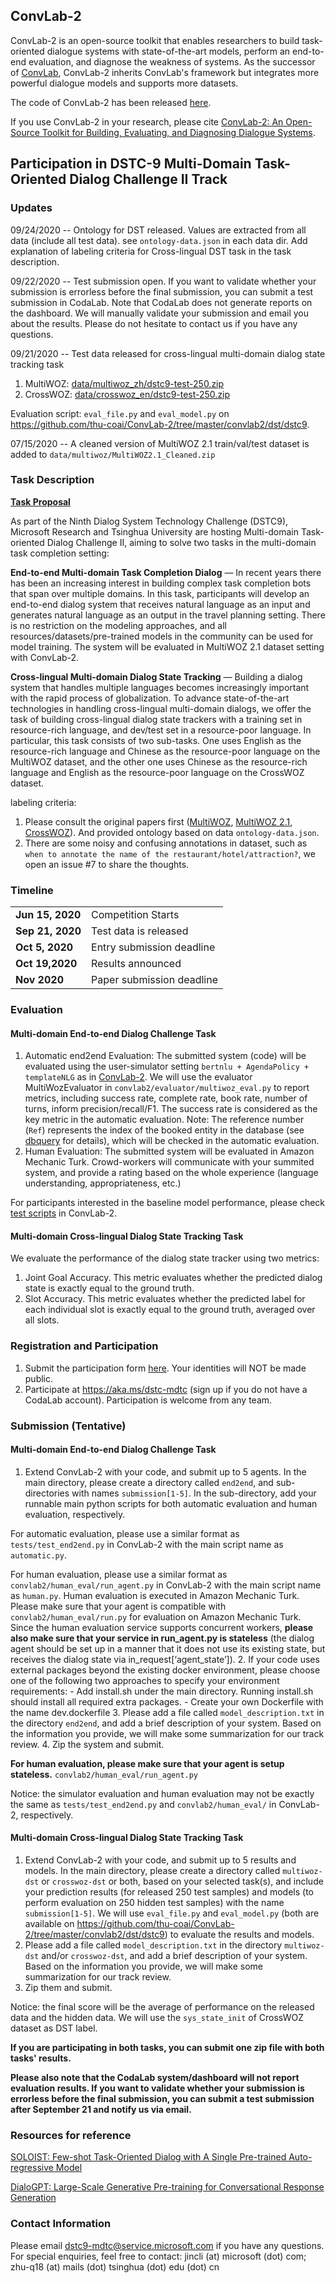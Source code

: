 ## ConvLab-2
ConvLab-2 is an open-source toolkit that enables researchers to build task-oriented dialogue systems with state-of-the-art models, perform an end-to-end evaluation, and diagnose the weakness of systems. As the successor of [ConvLab](https://github.com/ConvLab/ConvLab/), ConvLab-2 inherits ConvLab's framework but integrates more powerful dialogue models and supports more datasets. 

The code of ConvLab-2 has been released [here](https://github.com/thu-coai/Convlab-2). 

If you use ConvLab-2 in your research, please cite [ConvLab-2: An Open-Source Toolkit for Building, Evaluating, and Diagnosing Dialogue Systems](https://arxiv.org/abs/2002.04793).

## Participation in DSTC-9 Multi-Domain Task-Oriented Dialog Challenge II Track
### Updates
09/24/2020 -- Ontology for DST released. Values are extracted from all data (include all test data). see `ontology-data.json` in each data dir. Add explanation of labeling criteria for Cross-lingual DST task in the task description.

09/22/2020 -- Test submission open. If you want to validate whether your submission is errorless before the final submission, you can submit a test submission in CodaLab. Note that CodaLab does not generate reports on the dashboard. We will manually validate your submission and email you about the results. Please do not hesitate to contact us if you have any questions.

09/21/2020 -- Test data released for cross-lingual multi-domain dialog state tracking task
1. MultiWOZ: [data/multiwoz_zh/dstc9-test-250.zip](https://github.com/ConvLab/ConvLab-2/blob/master/data/multiwoz_zh/dstc9-test-250.zip)
2. CrossWOZ: [data/crosswoz_en/dstc9-test-250.zip](https://github.com/ConvLab/ConvLab-2/blob/master/data/crosswoz_en/dstc9-test-250.zip)

Evaluation script: `eval_file.py` and `eval_model.py` on https://github.com/thu-coai/ConvLab-2/tree/master/convlab2/dst/dstc9.

07/15/2020 -- A cleaned version of MultiWOZ 2.1 train/val/test dataset is added to `data/multiwoz/MultiWOZ2.1_Cleaned.zip`

### Task Description
**[Task Proposal](https://drive.google.com/file/d/0Bx4CHsnRHDmJcHQxMmtJRUUyYVBJQnI5SUs5cWlfSGdQbVhj/view)**

As part of the Ninth Dialog System Technology Challenge (DSTC9),  Microsoft Research and Tsinghua University are hosting Multi-domain Task-oriented Dialog Challenge II, aiming to solve two tasks in the multi-domain task completion setting:

**End-to-end Multi-domain Task Completion Dialog** — In recent years there has been an increasing interest in building complex task completion bots that span over multiple domains. In this task, participants will develop an end-to-end dialog system that receives natural language as an input and generates natural language as an output in the travel planning setting. There is no restriction on the modeling approaches, and all resources/datasets/pre-trained models in the community can be used for model training. The system will be evaluated in MultiWOZ 2.1 dataset setting with ConvLab-2.

**Cross-lingual Multi-domain Dialog State Tracking** — Building a dialog system that handles multiple languages becomes increasingly important with the rapid process of globalization. To advance state-of-the-art technologies in handling cross-lingual multi-domain dialogs, we offer the task of building cross-lingual dialog state trackers with a training set in resource-rich language, and dev/test set in a resource-poor language. In particular, this task consists of two sub-tasks. One uses English as the resource-rich language and Chinese as the resource-poor language on the MultiWOZ dataset, and the other one uses Chinese as the resource-rich language and English as the resource-poor language on the CrossWOZ dataset.

labeling criteria:
1. Please consult the original papers first ([MultiWOZ](https://arxiv.org/abs/1810.00278), [MultiWOZ 2.1](https://arxiv.org/abs/1907.01669), [CrossWOZ](https://arxiv.org/abs/2002.11893)). And provided ontology based on data `ontology-data.json`.
2. There are some noisy and confusing annotations in dataset, such as `when to annotate the name of the restaurant/hotel/attraction?`, we open an issue #7 to share the thoughts.

### Timeline
<table>
<tr>
<td><b> Jun 15, 2020</b></td>  <td> Competition Starts </td>
</tr>
<tr>
<td><b> Sep 21, 2020</b></td>  <td> Test data is released </td>
</tr><tr>
<td><b> Oct 5, 2020</b></td>  <td>Entry submission deadline </td>
</tr><tr>
<td><b> Oct 19,2020</b></td>  <td> Results announced </td>
</tr><tr>
<td><b> Nov 2020</b></td>  <td> Paper submission deadline </td>
</tr>
</table>

### Evaluation
#### Multi-domain End-to-end Dialog Challenge Task
1. Automatic end2end Evaluation: The submitted system (code) will be evaluated using the user-simulator setting `bertnlu + AgendaPolicy + templateNLG` as in [ConvLab-2](https://github.com/thu-coai/Convlab-2). We will use the evaluator MultiWozEvaluator in `convlab2/evaluator/multiwoz_eval.py` to report metrics, including success rate, complete rate, book rate, number of turns, inform precision/recall/F1. The success rate is considered as the key metric in the automatic evaluation.
Note: The reference number (`Ref`) represents the index of the booked entity in the database (see [dbquery](https://github.com/thu-coai/ConvLab-2/blob/master/convlab2/util/multiwoz/dbquery.py) for details), which will be checked in the automatic evaluation.
2. Human Evaluation: The submitted system will be evaluated in Amazon Mechanic Turk. Crowd-workers will communicate with your summited system, and provide a rating based on the whole experience (language understanding, appropriateness, etc.)

For participants interested in the baseline model performance, please check [test scripts](https://github.com/thu-coai/ConvLab-2/tree/master/tests) in ConvLab-2.
#### Multi-domain Cross-lingual Dialog State Tracking Task
We evaluate the performance of the dialog state tracker using two metrics:
1. Joint Goal Accuracy. This metric evaluates whether the predicted dialog state is exactly equal to the ground
truth.
2. Slot Accuracy. This metric evaluates whether the predicted label for each individual slot is exactly equal to the ground
truth, averaged over all slots.

### Registration and Participation
1. Submit the participation form [here](https://forms.office.com/Pages/ResponsePage.aspx?id=v4j5cvGGr0GRqy180BHbR7x1M3FOeqhCttKwx4jvle9UNUVTQVRaT1AwUVRGUlc0WlBZVklQQ0tSWCQlQCN0PWcu). Your identities will NOT be made public.
2. Participate at https://aka.ms/dstc-mdtc (sign up if you do not have a CodaLab account). Participation is welcome from any team.

### Submission (Tentative)
####  Multi-domain End-to-end Dialog Challenge Task
1. Extend ConvLab-2 with your code, and submit up to 5 agents. In the main directory, please create a directory called `end2end`, and sub-directories with names `submission[1-5]`. In the sub-directory, add your runnable main python scripts for both automatic evaluation and human evaluation, respectively. 

For automatic evaluation, please use a similar format as `tests/test_end2end.py` in ConvLab-2 with the main script name as `automatic.py`. 

For human evaluation, please use a similar format as `convlab2/human_eval/run_agent.py` in ConvLab-2 with the main script name as `human.py`. Human evaluation is executed in Amazon Mechanic Turk. Please make sure that your agent is compatible with `convlab2/human_eval/run.py` for evaluation on Amazon Mechanic Turk. Since the human evaluation service supports concurrent workers, **please also make sure that your service in run_agent.py is stateless** (the dialog agent should be set up in a manner that it does not use its existing state, but receives the dialog state via in_request[‘agent_state’]). 
2. If your code uses external packages beyond the existing docker environment, please choose one of the following two approaches to specify your environment requirements:
    - Add install.sh under the main directory. Running install.sh should install all required extra packages.
    - Create your own Dockerfile with the name dev.dockerfile
3. Please add a file called `model_description.txt` in the directory `end2end`, and add a brief description of your system. Based on the information you provide, we will make some summarization for our track review.
4. Zip the system and submit.

**For human evaluation, please make sure that your agent is setup stateless.**  `convlab2/human_eval/run_agent.py`

Notice: the simulator evaluation and human evaluation may not be exactly the same as `tests/test_end2end.py` and `convlab2/human_eval/` in ConvLab-2, respectively.

#### Multi-domain Cross-lingual Dialog State Tracking Task
1. Extend ConvLab-2 with your code, and submit up to 5 results and models. In the main directory, please create a directory called `multiwoz-dst` or `crosswoz-dst` or both, based on your selected task(s), and include your prediction results (for released 250 test samples) and models (to perform evaluation on 250 hidden test samples) with the name `submission[1-5]`. We will use `eval_file.py` and `eval_model.py` (both are available on https://github.com/thu-coai/ConvLab-2/tree/master/convlab2/dst/dstc9) to evaluate the results and models.
2. Please add a file called `model_description.txt` in the directory `multiwoz-dst` and/or `crosswoz-dst`, and add a brief description of your system. Based on the information you provide, we will make some summarization for our track review.
3. Zip them and submit.

Notice: the final score will be the average of performance on the released data and the hidden data. We will use the `sys_state_init` of CrossWOZ dataset as DST label.

**If you are participating in both tasks, you can submit one zip file with both tasks' results.** 

**Please also note that the CodaLab system/dashboard will not report evaluation results. If you want to validate whether your submission is errorless before the final submission, you can submit a test submission after September 21 and notify us via email.**


### Resources for reference
[SOLOIST: Few-shot Task-Oriented Dialog with A Single Pre-trained Auto-regressive Model](https://arxiv.org/abs/2005.05298)

[DialoGPT: Large-Scale Generative Pre-training for Conversational Response Generation](https://github.com/microsoft/DialoGPT)
### Contact Information
Please email dstc9-mdtc@service.microsoft.com if you have any questions.
For special enquiries, feel free to contact: jincli (at) microsoft (dot) com; zhu-q18 (at) mails (dot) tsinghua (dot) edu (dot) cn
